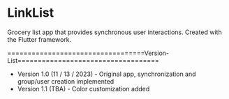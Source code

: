 # LinkList
Grocery list app that provides synchronous user interactions. Created 
with the Flutter framework.

==================================Version-List===================================
 - Version 1.0 (11 / 13 / 2023) - Original app, synchronization and group/user creation
        implemented
 - Version 1.1 (TBA) - Color customization added
